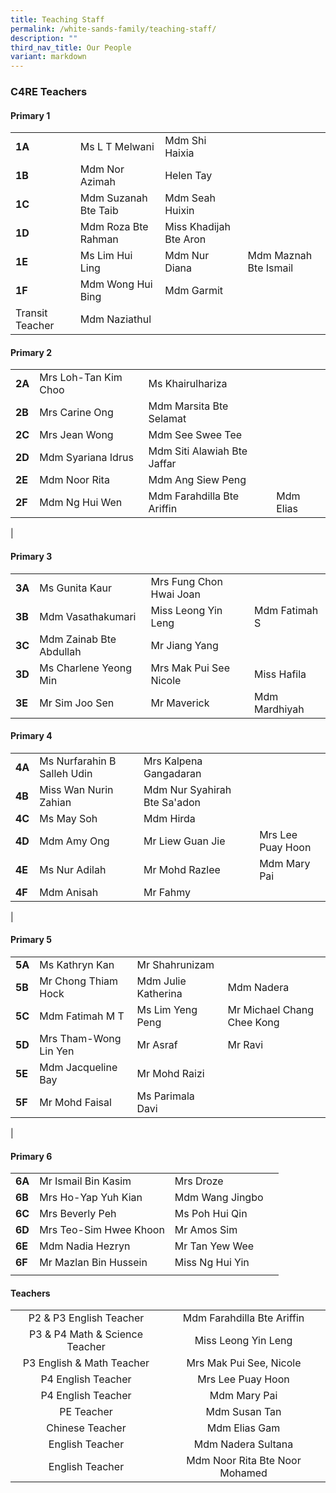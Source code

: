 ```yaml
---
title: Teaching Staff
permalink: /white-sands-family/teaching-staff/
description: ""
third_nav_title: Our People
variant: markdown
---
```

### **C4RE Teachers**
#### **Primary 1**

|  |  |  |  |
|---|---|---|---|
| **1A** | Ms L T Melwani |  Mdm Shi Haixia |
| **1B** | Mdm Nor Azimah | Helen Tay | 
| **1C** | Mdm Suzanah Bte Taib | Mdm Seah Huixin |
| **1D** | Mdm Roza Bte Rahman | Miss Khadijah Bte Aron | 
| **1E** | Ms Lim Hui Ling | Mdm Nur Diana | Mdm Maznah Bte Ismail |
| **1F** | Mdm Wong Hui Bing | Mdm Garmit |   |
| Transit Teacher | Mdm Naziathul  |


#### **Primary 2**

|  |  |  |  |
|---|---|---|---|
| **2A** | Mrs Loh-Tan Kim Choo | Ms Khairulhariza  |
| **2B** | Mrs Carine Ong | Mdm Marsita Bte Selamat | 
| **2C** | 	Mrs Jean Wong | 	Mdm See Swee Tee |
| **2D** | 	Mdm Syariana Idrus | 	Mdm Siti Alawiah Bte Jaffar |
| **2E** | 	Mdm Noor Rita | 	Mdm Ang Siew Peng | 
| **2F** | 	Mdm Ng Hui Wen | 	Mdm Farahdilla Bte Ariffin | Mdm Elias 
|

#### **Primary 3**

|  |  |  |  |
|---|---|---|---|
| **3A** | 	Ms Gunita Kaur | Mrs Fung Chon Hwai Joan |
| **3B** | Mdm Vasathakumari | Miss Leong Yin Leng | 	Mdm Fatimah S 
| **3C** | Mdm Zainab Bte Abdullah | 	Mr Jiang Yang |
| **3D** | 	Ms Charlene Yeong Min | Mrs Mak Pui See Nicole | Miss Hafila |
| **3E** | Mr Sim Joo Sen | 	Mr Maverick | 	Mdm Mardhiyah |





#### **Primary 4**

|  |  |  |  |
|---|---|---|---|
| **4A** | 	Ms Nurfarahin B Salleh Udin | Mrs Kalpena Gangadaran |   |
| **4B** | Miss Wan Nurin Zahian  | Mdm Nur Syahirah Bte Sa'adon |  |
| **4C** | 	Ms May Soh | Mdm Hirda |  |
| **4D** | 	Mdm Amy Ong | 	Mr Liew Guan Jie | 	Mrs Lee Puay Hoon |
| **4E** | 	Ms Nur Adilah | 	Mr Mohd Razlee |  Mdm Mary Pai |
| **4F** | 	Mdm Anisah | 	Mr Fahmy |  |
|

#### **Primary 5**

|  |  |  |  |
|---|---|---|---|
| **5A** | Ms Kathryn Kan | Mr Shahrunizam |   |
| **5B** | 	Mr Chong Thiam Hock | Mdm Julie Katherina | Mdm Nadera
| **5C** | 	Mdm Fatimah M T | 	Ms Lim Yeng Peng | 	Mr Michael Chang Chee Kong
| **5D** | Mrs Tham-Wong Lin Yen | Mr Asraf | Mr Ravi
| **5E** | 	Mdm Jacqueline Bay | 	Mr Mohd Raizi |
| **5F** | Mr Mohd Faisal | 	Ms Parimala Davi |
|


#### **Primary 6**

|  |  |  |  |
|---|---|---|---|
| **6A** | 	Mr Ismail Bin Kasim | 	Mrs Droze |
| **6B** | Mrs Ho-Yap Yuh Kian | 	Mdm Wang Jingbo |
| **6C** | Mrs Beverly Peh | Ms Poh Hui Qin | |
| **6D** | Mrs Teo-Sim Hwee Khoon | Mr Amos Sim |
| **6E** | 	Mdm Nadia Hezryn | Mr Tan Yew Wee | 
| **6F** | Mr Mazlan Bin Hussein | Miss Ng Hui Yin | 
|  |  |  |   |




#### **Teachers**

|  |  |
|:---:|:---:|
| P2 & P3 English Teacher | Mdm Farahdilla Bte Ariffin |
| P3 & P4 Math & Science Teacher | Miss Leong Yin Leng |
| P3 English & Math Teacher | Mrs Mak Pui See, Nicole |
| P4 English Teacher | Mrs Lee Puay Hoon |
| P4 English Teacher | Mdm Mary Pai |
| PE Teacher | Mdm Susan Tan |
| Chinese Teacher | Mdm Elias Gam |
| English Teacher | Mdm Nadera Sultana
| English Teacher | Mdm Noor Rita Bte Noor Mohamed  |